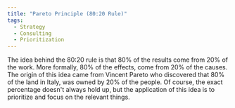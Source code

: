 ```yaml
---
title: "Pareto Principle (80:20 Rule)"
tags:
  - Strategy
  - Consulting
  - Prioritization
---
```


The idea behind the 80:20 rule is that 80% of the results come from 20% of the work. More formally, 80% of the effects, come from 20% of the causes. The origin of this idea came from Vincent Pareto who discovered that 80% of the land in Italy, was owned by 20% of the people. Of course, the exact percentage doesn't always hold up, but the application of this idea is to prioritize and focus on the relevant things.